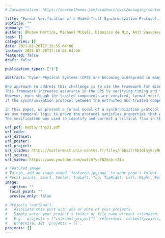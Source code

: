 ```yaml
---
# Documentation: https://sourcethemes.com/academic/docs/managing-content/

title: "Formal Verification of a Mixed-Trust Synchronization Protocol, RTNS 2021"
subtitle: ""
summary: ""
authors: [Ruben Martins, Michael McCall, Dionisio de Niz, Amit Vasudevan, Bjorn Andersson, Mark Klein, John P. Lehoczky and Hyoseung Kim]
tags: []
categories: []
date: 2021-01-26T17:16:55-04:00
lastmod: 2021-07-26T17:16:55-04:00
featured: false
draft: false

publication_types: ["1"]

abstract: "Cyber-Physical Systems (CPS) are becoming widespread in many safety-critical real-time applications, such as autonomous driving, medical monitoring, robotics systems, and unmanned aircraft. However, verifying these complex real-time systems remains an open challenge because traditional verification techniques are unable to verify all components. 

One approach to address this challenge is to use the framework for mixed-trust computing for real-time systems where unverified (untrusted) components are constrained not to exhibit unsafe behavior by verified (trusted) components.
This framework increases assurance in the CPS by verifying timing and functional properties of the trusted components. 
However, even though the trusted components are verified, formal verification of the synchronization protocol between trusted and untrusted components has been an open problem. 
If the synchronization protocol between the untrusted and trusted components is incorrect then the behavior of the entire system can be compromised. 

In this paper, we present a formal model of a synchronization protocol between trusted and untrusted components using timed automata.
We use temporal logic to prove the protocol satisfies properties that guarantee its correctness.
The verification was used to identify and correct a critical flaw in the previous protocol implementation and increases confidence in the mixed-trust framework."

url_pdf: media/rtns21.pdf
url_code:
url_dataset:
url_poster:
url_project:
url_slides: https://mattermost.univ-nantes.fr/files/n9bsz7rhb3d1mykse9u6e6e4yc/public?h=bThYkFvmYRYysv5DqwlhI9b4ChWp6s_lufFokg4JmAE
url_source:
url_video: https://www.youtube.com/watch?v=fN28nb-rZ1o

# Featured image
# To use, add an image named `featured.jpg/png` to your page's folder.
# Focal points: Smart, Center, TopLeft, Top, TopRight, Left, Right, BottomLeft, Bottom, BottomRight.
image:
  caption: ""
  focal_point: ""
  preview_only: false

# Projects (optional).
#   Associate this post with one or more of your projects.
#   Simply enter your project's folder or file name without extension.
#   E.g. `projects = ["internal-project"]` references `content/project/deep-learning/index.md`.
#   Otherwise, set `projects = []`.
projects: []
---
```


